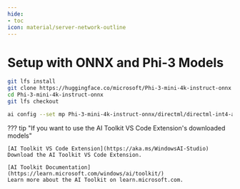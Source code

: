 ```yaml
---
hide:
- toc
icon: material/server-network-outline
---
```


# Setup with ONNX and Phi-3 Models

```bash title="Clone/download the Phi-3 ONNX Model"
git lfs install
git clone https://huggingface.co/microsoft/Phi-3-mini-4k-instruct-onnx
cd Phi-3-mini-4k-instruct-onnx
git lfs checkout
```

```bash title="Configure the Model Path"
ai config --set mp Phi-3-mini-4k-instruct-onnx/directml/directml-int4-awq-block-128
```

??? tip "If you want to use the AI Toolkit VS Code Extension's downloaded models"

    [AI Toolkit VS Code Extension](https://aka.ms/WindowsAI-Studio)  
    Download the AI Toolkit VS Code Extension.  

    [AI Toolkit Documentation](https://learn.microsoft.com/windows/ai/toolkit/)  
    Learn more about the AI Toolkit on learn.microsoft.com.



